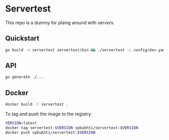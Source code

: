 # Servertest

This repo is a dummy for plaing around with servers.

## Quickstart

```bash
go build -o servertest servertest/bin && ./servertest -c config/dev.yaml
```

## API

```bash
go generate ./...
```

## Docker

```bash
docker build -t servertest .
```

To tag and push the image to the registry:

```bash
VERSION=latest
docker tag servertest:$VERSION vpbukhti/servertest:$VERSION
docker push vpbukhti/servertest:$VERSION
```